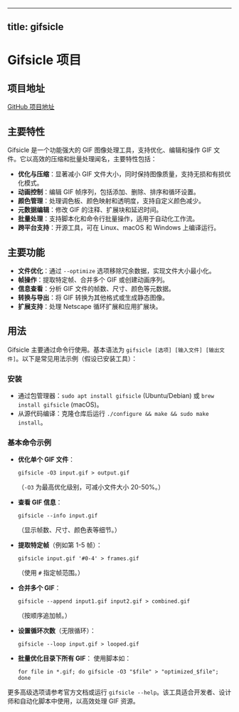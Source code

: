 
---
title: gifsicle
---

# Gifsicle 项目

## 项目地址
[GitHub 项目地址](https://github.com/kohler/gifsicle)

## 主要特性
Gifsicle 是一个功能强大的 GIF 图像处理工具，支持优化、编辑和操作 GIF 文件。它以高效的压缩和批量处理闻名，主要特性包括：
- **优化与压缩**：显著减小 GIF 文件大小，同时保持图像质量，支持无损和有损优化模式。
- **动画控制**：编辑 GIF 帧序列，包括添加、删除、排序和循环设置。
- **颜色管理**：处理调色板、颜色映射和透明度，支持自定义颜色减少。
- **元数据编辑**：修改 GIF 的注释、扩展块和延迟时间。
- **批量处理**：支持脚本化和命令行批量操作，适用于自动化工作流。
- **跨平台支持**：开源工具，可在 Linux、macOS 和 Windows 上编译运行。

## 主要功能
- **文件优化**：通过 `--optimize` 选项移除冗余数据，实现文件大小最小化。
- **帧操作**：提取特定帧、合并多个 GIF 或创建动画序列。
- **信息查看**：分析 GIF 文件的帧数、尺寸、颜色等元数据。
- **转换与导出**：将 GIF 转换为其他格式或生成静态图像。
- **扩展支持**：处理 Netscape 循环扩展和应用扩展块。

## 用法
Gifsicle 主要通过命令行使用。基本语法为 `gifsicle [选项] [输入文件] [输出文件]`。以下是常见用法示例（假设已安装工具）：

### 安装
- 通过包管理器：`sudo apt install gifsicle` (Ubuntu/Debian) 或 `brew install gifsicle` (macOS)。
- 从源代码编译：克隆仓库后运行 `./configure && make && sudo make install`。

### 基本命令示例
- **优化单个 GIF 文件**：
  ```
  gifsicle -O3 input.gif > output.gif
  ```
  （`-O3` 为最高优化级别，可减小文件大小 20-50%。）

- **查看 GIF 信息**：
  ```
  gifsicle --info input.gif
  ```
  （显示帧数、尺寸、颜色表等细节。）

- **提取特定帧**（例如第 1-5 帧）：
  ```
  gifsicle input.gif '#0-4' > frames.gif
  ```
  （使用 `#` 指定帧范围。）

- **合并多个 GIF**：
  ```
  gifsicle --append input1.gif input2.gif > combined.gif
  ```
  （按顺序追加帧。）

- **设置循环次数**（无限循环）：
  ```
  gifsicle --loop input.gif > looped.gif
  ```

- **批量优化目录下所有 GIF**：
  使用脚本如：
  ```
  for file in *.gif; do gifsicle -O3 "$file" > "optimized_$file"; done
  ```

更多高级选项请参考官方文档或运行 `gifsicle --help`。该工具适合开发者、设计师和自动化脚本中使用，以高效处理 GIF 资源。